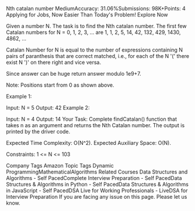 Nth catalan number
MediumAccuracy: 31.06%Submissions: 98K+Points: 4
Applying for Jobs, Now Easier Than Today's Problem! Explore Now

Given a number N. The task is to find the Nth catalan number.
The first few Catalan numbers for N = 0, 1, 2, 3, … are 1, 1, 2, 5, 14, 42, 132, 429, 1430, 4862, …

Catalan Number for N is equal to the number of expressions containing N pairs of paranthesis that are correct matched, i.e., for each of the N '(' there exist N ')' on there right and vice versa.

Since answer can be huge return answer modulo 1e9+7.

Note: Positions start from 0 as shown above.

Example 1:

Input:
N = 5
Output: 42
Example 2:

Input:
N = 4
Output: 14
Your Task:
Complete findCatalan() function that takes n as an argument and returns the Nth Catalan number. The output is printed by the driver code.

Expected Time Complexity: O(N^2).
Expected Auxiliary Space: O(N).

Constraints:
1 <= N <= 103

Company Tags
Amazon
Topic Tags
Dynamic ProgrammingMathematicalAlgorithms
Related Courses
Data Structures and Algorithms - Self PacedComplete Interview Preparation - Self PacedData Structures & Algorithms in Python - Self PacedData Structures & Algorithms in JavaScript - Self PacedDSA Live for Working Professionals - LiveDSA for Interview Preparation
If you are facing any issue on this page. Please let us know.
